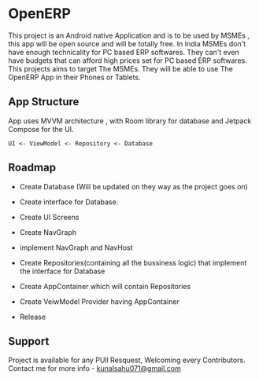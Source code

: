 
# OpenERP

This project is an Android native Application and is to be used by MSMEs , this app will be open source and will be totally free. In India MSMEs don't have enough technicality for PC based ERP softwares. They can't even have budgets that can afford high prices set for PC based ERP softwares. This projects aims to target The MSMEs. They will be able to use The OpenERP App in their Phones or Tablets. 


## App Structure

App uses MVVM architecture , with Room library for database and Jetpack Compose for the UI. 

    UI <- ViewModel <- Repository <- Database 


## Roadmap

- Create Database (Will be updated on they way as the project goes on)

- Create interface for Database.

- Create UI Screens

- Create NavGraph

- implement NavGraph and NavHost

- Create Repositories(containing all the bussiness logic) that implement the interface for Database

- Create AppContainer which will contain Repositories

- Create VeiwModel Provider having AppContainer
  
- Release 



## Support

Project is available for any PUll Resquest, Welcoming every Contributors. Contact me for more info - kunalsahu071@gmail.com




